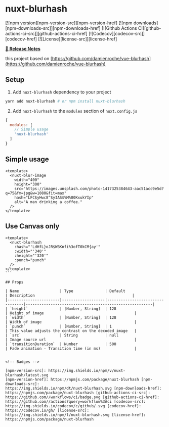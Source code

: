# nuxt-blurhash

[![npm version][npm-version-src]][npm-version-href]
[![npm downloads][npm-downloads-src]][npm-downloads-href]
[![Github Actions CI][github-actions-ci-src]][github-actions-ci-href]
[![Codecov][codecov-src]][codecov-href]
[![License][license-src]][license-href]

>

[📖 **Release Notes**](./CHANGELOG.md)

this project based on [https://github.com/damienroche/vue-blurhash](https://github.com/damienroche/vue-blurhash)

## Setup

1. Add `nuxt-blurhash` dependency to your project

```bash
yarn add nuxt-blurhash # or npm install nuxt-blurhash
```

2. Add `nuxt-blurhash` to the `modules` section of `nuxt.config.js`

```js
{
  modules: [
    // Simple usage
    'nuxt-blurhash'
  ]
}
```

## Simple usage

```vue
<template>
  <nuxt-blur-image
    width="400"
    height="300"
    src="https://images.unsplash.com/photo-1417325384643-aac51acc9e5d?q=75&fm=jpg&w=1080&fit=max"
    hash="LFC$yHwc8^$yIAS$%M%00KxukYIp"
    alt="A man drinking a coffee."
  />
</template>
```

## Use Canvas only

````vue
<template>
  <nuxt-blurhash
    :hash="'LdHfL}oJR$WBKnfi%3ofT0kCM{ay'"
    :width="'340'"
    :height="'320'"
    :punch="punch"
  />
</template>
```

## Props

| Name                  | Type              | Default                          | Description                                           |
|-----------------------|-------------------|---------------------------------|--------------------------------------------------------|
| `height`              | [Number, String]  | 128                             | Height of image                                        |
| `width`               | [Number, String]  | 128                             | Width of image                                         |
| `punch`               | [Number, String]  | 1                               | This value adjusts the contrast on the decoded image   |
| `src`                 | String            | null                            | Image source url                                       |
| `transitionDuration`  | Number            | 500                             | Fade animation - Transition time (in ms)               |


<!-- Badges -->

[npm-version-src]: https://img.shields.io/npm/v/nuxt-blurhash/latest.svg
[npm-version-href]: https://npmjs.com/package/nuxt-blurhash [npm-downloads-src]:
https://img.shields.io/npm/dt/nuxt-blurhash.svg [npm-downloads-href]:
https://npmjs.com/package/nuxt-blurhash [github-actions-ci-src]:
https://github.com//workflows/ci/badge.svg [github-actions-ci-href]:
https://github.com//actions?query=workflow%3Aci [codecov-src]:
https://img.shields.io/codecov/c/github/.svg [codecov-href]:
https://codecov.io/gh/ [license-src]:
https://img.shields.io/npm/l/nuxt-blurhash.svg [license-href]:
https://npmjs.com/package/nuxt-blurhash
